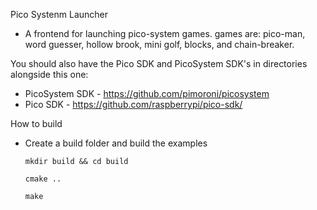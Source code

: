 Pico Systenm Launcher

- A frontend for launching pico-system games. games are: pico-man, word guesser, hollow brook, mini golf, blocks, and chain-breaker.


You should also have the Pico SDK and PicoSystem SDK's in directories alongside this one:

- PicoSystem SDK - https://github.com/pimoroni/picosystem
- Pico SDK - https://github.com/raspberrypi/pico-sdk/


How to build
	
- Create a build folder and build the examples
	
	`mkdir build && cd build`

	`cmake ..`

	`make`

